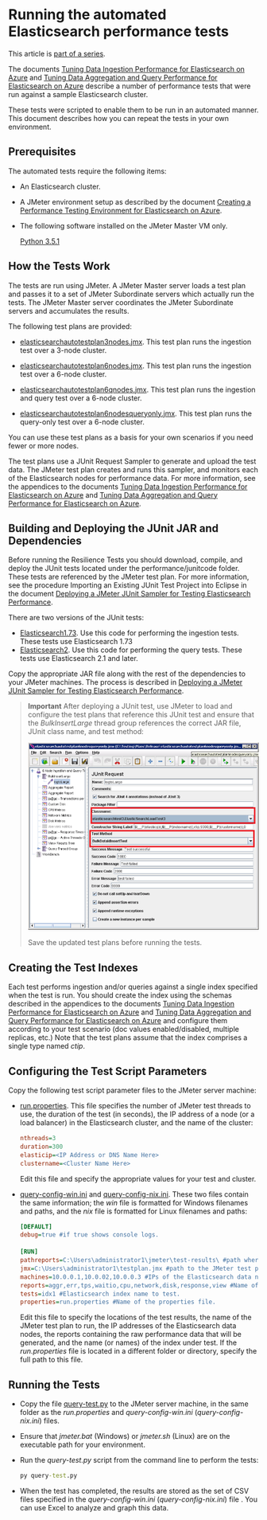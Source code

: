 
<properties
   pageTitle="Running the automated Elasticsearch performance tests | Microsoft Azure"
   description="Description of how you can run the performance tests in your own environment."
   services=""
   documentationCenter="na"
   authors="mabsimms"
   manager="marksou"
   editor=""
   tags=""/>

<tags
   ms.service="guidance"
   ms.devlang="na"
   ms.topic="article"
   ms.tgt_pltfrm="na"
   ms.workload="na"
   ms.date="02/18/2016"
   ms.author="masimms"/>
   
# Running the automated Elasticsearch performance tests

This article is [part of a series](guidance-elasticsearch.md). 

The documents [Tuning Data Ingestion Performance for Elasticsearch on Azure] and [Tuning Data Aggregation and Query Performance for Elasticsearch on Azure] describe a number of performance tests that were run against a sample Elasticsearch cluster.

These tests were scripted to enable them to be run in an automated manner. This document describes how you can repeat the tests in your own environment.

## Prerequisites

The automated tests require the following items:

-  An Elasticsearch cluster.

- A JMeter environment setup as described by the document [Creating a Performance Testing Environment for Elasticsearch on Azure].

- The following software installed on the JMeter Master VM only. 

    [Python 3.5.1](https://www.python.org/downloads/release/python-351/)


## How the Tests Work
The tests are run using JMeter. A JMeter Master server loads a test plan and passes it to a set of JMeter Subordinate servers which actually run the tests. The JMeter Master server coordinates the JMeter Subordinate servers and accumulates the results.

The following test plans are provided:

* [elasticsearchautotestplan3nodes.jmx](https://github.com/mspnp/azure-guidance/blob/master/ingestion-and-query-tests/templates/elasticsearchautotestplan3nodes.jmx). This test plan runs the ingestion test over a 3-node cluster.

* [elasticsearchautotestplan6nodes.jmx](https://github.com/mspnp/azure-guidance/blob/master/ingestion-and-query-tests/templates/elasticsearchautotestplan6nodes.jmx). This test plan runs the ingestion test over a 6-node cluster.

* [elasticsearchautotestplan6qnodes.jmx](https://github.com/mspnp/azure-guidance/blob/master/ingestion-and-query-tests/templates/elasticsearchautotestplan6qnodes.jmx). This test plan runs the ingestion and query test over a 6-node cluster.

* [elasticsearchautotestplan6nodesqueryonly.jmx](https://github.com/mspnp/azure-guidance/blob/master/ingestion-and-query-tests/templates/elasticsearchautotestplan6nodesqueryonly.jmx). This test plan runs the query-only test over a 6-node cluster.


You can use these test plans as a basis for your own scenarios if you need fewer or more nodes.

The test plans use a JUnit Request Sampler to generate and upload the test data. The JMeter test plan creates and runs this sampler, and monitors each of the Elasticsearch nodes for performance data. For more information, see the appendices to the documents [Tuning Data Ingestion Performance for Elasticsearch on Azure] and [Tuning Data Aggregation and Query Performance for Elasticsearch on Azure].

## Building and Deploying the JUnit JAR and Dependencies
Before running the Resilience Tests you should download, compile, and deploy the JUnit tests located under the performance/junitcode folder. These tests are referenced by the JMeter test plan. For more information, see the procedure Importing an Existing JUnit Test Project into Eclipse in the document [Deploying a JMeter JUnit Sampler for Testing Elasticsearch Performance].

There are two versions of the JUnit tests:
- [Elasticsearch1.73](https://github.com/mspnp/azure-guidance/tree/master/ingestion-and-query-tests/junitcode/elasticsearch1.73). Use this code for performing the ingestion tests. These tests use Elasticsearch 1.73
- [Elasticsearch2](https://github.com/mspnp/azure-guidance/tree/master/ingestion-and-query-tests/junitcode/elasticsearch2). Use this code for performing the query tests. These tests use Elasticsearch 2.1 and later.

Copy the appropriate JAR file along with the rest of the dependencies to your JMeter machines. The process is described in [Deploying a JMeter JUnit Sampler for Testing Elasticsearch Performance][].

> **Important** After deploying a JUnit test, use JMeter to load and configure the test plans that reference this JUnit test and ensure that the *BulkInsertLarge* thread group references the correct JAR file, JUnit class name, and test method:
> 
> ![](./media/guidance-elasticsearch/performance-tests-image1.png)
> 
> Save the updated test plans before running the tests.

## Creating the Test Indexes
Each test performs ingestion and/or queries against a single index specified when the test is run. You should create the index using the schemas described in the appendices to the documents [Tuning Data Ingestion Performance for Elasticsearch on Azure] and [Tuning Data Aggregation and Query Performance for Elasticsearch on Azure] and configure them according to your test scenario (doc values enabled/disabled, multiple replicas, etc.) Note that the test plans assume that the index comprises a single type named *ctip*.

## Configuring the Test Script Parameters
Copy the following test script parameter files to the JMeter server machine:

* [run.properties](https://github.com/mspnp/azure-guidance/blob/master/ingestion-and-query-tests/run.properties). This file specifies the number of JMeter test threads to use, the duration of the test (in seconds), the IP address of a node (or a load balancer) in the Elasticsearch cluster, and the name of the cluster:

  ```ini
  nthreads=3
  duration=300
  elasticip=<IP Address or DNS Name Here>
  clustername=<Cluster Name Here>
  ```
  
  Edit this file and specify the appropriate values for your test and cluster.

* [query-config-win.ini](https://github.com/mspnp/azure-guidance/blob/master/ingestion-and-query-tests/query-config-win.ini) and [query-config-nix.ini](https://github.com/mspnp/azure-guidance/blob/master/ingestion-and-query-tests/query-config-nix.ini). These two files contain the same information; the *win* file is formatted for Windows filenames and paths, and the *nix* file is formatted for Linux filenames and paths:

  ```ini
  [DEFAULT]
  debug=true #if true shows console logs.

  [RUN]
  pathreports=C:\Users\administrator1\jmeter\test-results\ #path where tests results are saved.
  jmx=C:\Users\administrator1\testplan.jmx #path to the JMeter test plan.
  machines=10.0.0.1,10.0.02,10.0.0.3 #IPs of the Elasticsearch data nodes separated by commas.
  reports=aggr,err,tps,waitio,cpu,network,disk,response,view #Name of the reports separated by commas.
  tests=idx1 #Elasticsearch index name to test.
  properties=run.properties #Name of the properties file.
  ```

  Edit this file to specify the locations of the test results, the name of the JMeter test plan to run, the IP addresses of the Elasticsearch data nodes, the reports containing the raw performance data that will be generated, and the name (or names) of the index under test. If the *run.properties* file is located in a different folder or directory, specify the full path to this file.

## Running the Tests

* Copy the file [query-test.py](https://github.com/mspnp/azure-guidance/blob/master/ingestion-and-query-tests/query-test.py) to the JMeter server machine, in the same folder as the *run.properties* and *query-config-win.ini* (*query-config-nix.ini*) files.

* Ensure that *jmeter.bat* (Windows) or *jmeter.sh* (Linux) are on the executable path for your environment.

* Run the *query-test.py* script from the command line to perform the tests:

  ```cmd
  py query-test.py
  ```

* When the test has completed, the results are stored as the set of CSV files specified in the *query-config-win.ini* (*query-config-nix.ini*) file . You can use Excel to analyze and graph this data.


[Tuning Data Ingestion Performance for Elasticsearch on Azure]: guidance-elasticsearch-tuning-data-ingestion-performance.md
[Tuning Data Aggregation and Query Performance for Elasticsearch on Azure]: guidance-elasticsearch-tuning-data-aggregation-and-query-performance.md
[Creating a Performance Testing Environment for Elasticsearch on Azure]: guidance-elasticsearch-creating-performance-testing-environment.md
[Deploying a JMeter JUnit Sampler for Testing Elasticsearch Performance]: guidance-elasticsearch-deploying-jmeter-junit-sampler.md
